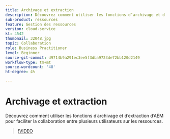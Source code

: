 ```yaml
---
title: Archivage et extraction
description: Découvrez comment utiliser les fonctions d’archivage et d’extraction d’AEM pour faciliter la collaboration entre plusieurs utilisateurs sur les ressources.
sub-product: ressources
feature: Gestion des ressources
version: cloud-service
kt: 4542
thumbnail: 32048.jpg
topic: Collaboration
role: Business Practitioner
level: Beginner
source-git-commit: d9714b9a291ec3ee5f3dba9723de72bb120d2149
workflow-type: tm+mt
source-wordcount: '48'
ht-degree: 4%

---
```



# Archivage et extraction

Découvrez comment utiliser les fonctions d’archivage et d’extraction d’AEM pour faciliter la collaboration entre plusieurs utilisateurs sur les ressources.

>[!VIDEO](https://video.tv.adobe.com/v/32048/?quality=12&learn=on&hidetitle=true)


